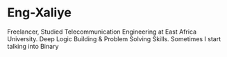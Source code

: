 # Eng-Xaliye
Freelancer, Studied Telecommunication Engineering at East Africa University. Deep Logic Building &amp; Problem Solving Skills. Sometimes I start talking into Binary
